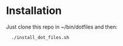 # Installation #

Just clone this repo in ~/bin/dotfiles and then:

```bash
  ./install_dot_files.sh
```
